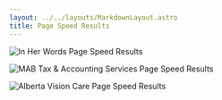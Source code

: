 ```yaml
---
layout: ../../layouts/MarkdownLayout.astro
title: Page Speed Results
---
```



![In Her Words Page Speed Results](https://ik.imagekit.io/boxhuwbys/inherwords.webp)

![MAB Tax & Accounting Services Page Speed Results](https://ik.imagekit.io/boxhuwbys/mabtaxes.webp)

![Alberta Vision Care Page Speed Results](https://ik.imagekit.io/boxhuwbys/albertavisioncare.webp)


<style>
.text-black{
    color: black !important;
}
</style>
